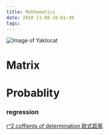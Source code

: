 ```yaml
---
title: Mathematics
date: 2018-11-08 16:01:49
tags:
---
```

![Image of Yaktocat](https://octodex.github.com/images/yaktocat.png)



# Matrix
# Probablity
### regression 
[r^2 coffients of determination ](https://stattrek.com/statistics/dictionary.aspx?definition=coefficient_of_determination)
[欧式距离](https://zh.wikipedia.org/wiki/%E6%AC%A7%E5%87%A0%E9%87%8C%E5%BE%97%E8%B7%9D%E7%A6%BB)


